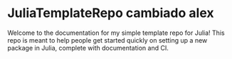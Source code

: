 # JuliaTemplateRepo cambiado alex
Welcome to the documentation for my simple template repo for Julia!
This repo is meant to help people get started quickly on setting up a new package in
Julia, complete with documentation and CI.

```@contents
```
